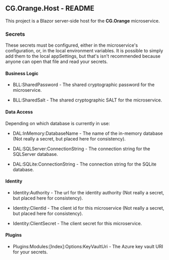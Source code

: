 
## CG.Orange.Host - README

This project is a Blazor server-side host for the **CG.Orange** microservice.

### Secrets

These secrets must be configured, either in the microservice's configuration, or, in the local environment variables. It is possible to simply add them to the local appSettings, but that's isn't recommended because anyone can open that file and read your secrets.

#### Business Logic

* BLL:SharedPassword - The shared cryptographic password for the microservice.

* BLL:SharedSalt - The shared cryptographic SALT for the microservice.

#### Data Access

Depending on which database is currently in use:

* DAL:InMemory:DatabaseName - The name of the in-memory database (Not really a secret, but placed here for consistency).

* DAL:SQLServer:ConnectionString - The connection string for the SQLServer database.

* DAL:SQLite:ConnectionString - The connection string for the SQLite database.

#### Identity

* Identity:Authority - The url for the identity authority (Not really a secret, but placed here for consistency).

* Identity:ClientId - The client id for this microservice (Not really a secret, but placed here for consistency).

* Identity:ClientSecret - The client secret for this microservice.

#### Plugins

* Plugins:Modules:[Index]:Options:KeyVaultUri - The Azure key vault URI for your secrets.

